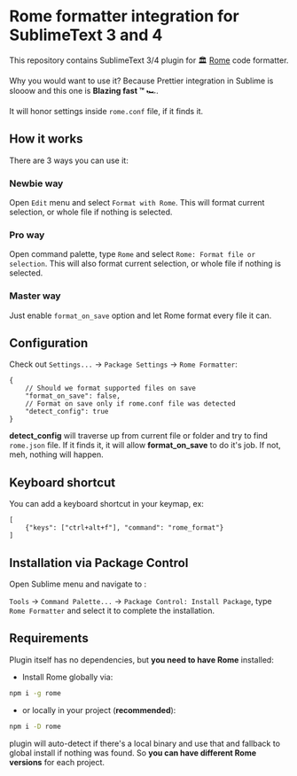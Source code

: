 # Rome formatter integration for SublimeText 3 and 4
This repository contains SublimeText 3/4 plugin for 🏛️ [Rome](https://rome.tools) code formatter.

Why you would want to use it? Because Prettier integration in Sublime is slooow and this one is **Blazing fast ™️** 🏎️.

It will honor settings inside `rome.conf` file, if it finds it.

## How it works
There are 3 ways you can use it:

### Newbie way
Open `Edit` menu and select `Format with Rome`. This will format current selection, or whole file if nothing is selected.

### Pro way
Open command palette, type `Rome` and select `Rome: Format file or selection`. This will also format current selection, or whole file if nothing is selected.

### Master way
Just enable `format_on_save` option and let Rome format every file it can.

## Configuration
Check out `Settings...` -> `Package Settings` -> `Rome Formatter`:
```jsonc
{
	// Should we format supported files on save
	"format_on_save": false,
	// Format on save only if rome.conf file was detected
	"detect_config": true
}
```

**detect_config** will traverse up from current file or folder and try to find `rome.json` file. If it finds it, it will allow **format_on_save** to do it's job. If not, meh, nothing will happen.


## Keyboard shortcut
You can add a keyboard shortcut in your keymap, ex:
```jsonc
[
	{"keys": ["ctrl+alt+f"], "command": "rome_format"}
]
```

## Installation via Package Control
Open Sublime menu and navigate to :

`Tools` -> `Command Palette...` -> `Package Control: Install Package`,
type `Rome Formatter` and select it to complete the installation.

## Requirements
Plugin itself has no dependencies, but **you need to have Rome** installed:

- Install Rome globally via:

```bash
npm i -g rome
```

- or locally in your project (**recommended**):

```bash
npm i -D rome
```

plugin will auto-detect if there's a local binary and use that and fallback
to global install if nothing was found. So **you can have different Rome versions** for each project.
